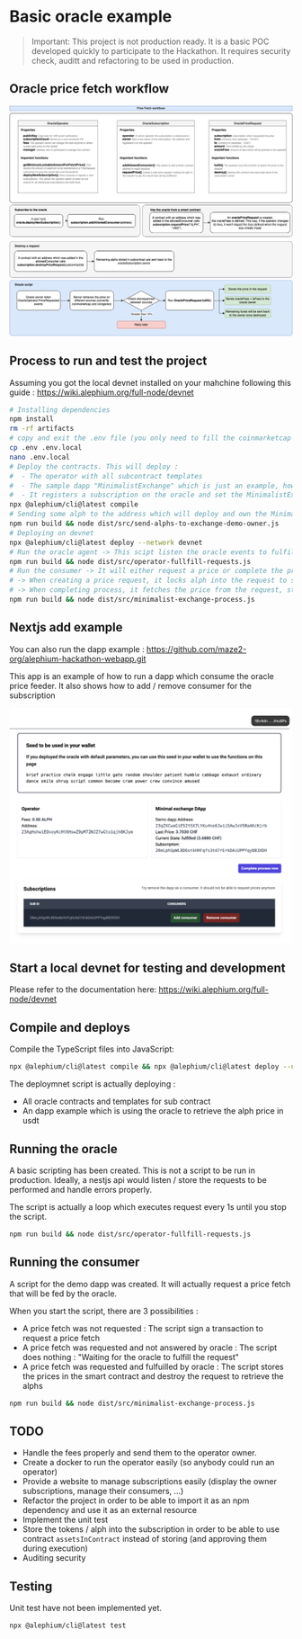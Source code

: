 # Basic oracle example

> Important: This project is not production ready. It is a basic POC developed quickly to participate to the Hackathon. It requires security check, auditt and refactoring to be used in production.

## Oracle price fetch workflow

![Diagram](doc/images/price-fetch-workflow.png)

## Process to run and test the project

Assuming you got the local devnet installed on your mahchine following this guide : <https://wiki.alephium.org/full-node/devnet>

```bash
# Installing dependencies
npm install
rm -rf artifacts
# copy and exit the .env file (you only need to fill the coinmarketcap id to retrieve prices)
cp .env .env.local
nano .env.local
# Deploy the contracts. This will deploy : 
#  - The operator with all subcontract templates
#  - The sample dapp "MinimalistExchange" which is just an example, how to retrieve prices from the oracle
#  - It registers a subscription on the oracle and set the MinimalistExchange contract as a legit consumer
npx @alephium/cli@latest compile
# Sending some alph to the address which will deploy and own the MinimalistExchange contract
npm run build && node dist/src/send-alphs-to-exchange-demo-owner.js
# Deploying on devnet
npx @alephium/cli@latest deploy --network devnet
# Run the oracle agent -> This scipt listen the oracle events to fulfill requests as soon as they come
npm run build && node dist/src/operator-fullfill-requests.js
# Run the consumer -> It will either request a price or complete the process based on contract state
# -> When creating a price request, it locks alph into the request to store the contract and pay the oracle fees
# -> When completing process, it fetches the price from the request, stores it in itself, remove the subcontract and get the fees back (deducing the fees which were sent to the operator)
npm run build && node dist/src/minimalist-exchange-process.js
```

## Nextjs add example

You can also run the dapp example : https://github.com/maze2-org/alephium-hackathon-webapp.git

This app is an example of how to run a dapp which consume the oracle price feeder.
It also shows how to add / remove consumer for the subscription

![alt text](doc/images/dapp-sample.png)


## Start a local devnet for testing and development

Please refer to the documentation here: <https://wiki.alephium.org/full-node/devnet>

## Compile and deploys

Compile the TypeScript files into JavaScript:

```bash
npx @alephium/cli@latest compile && npx @alephium/cli@latest deploy --network devnet
```

The deploymnet script is actually deploying :

* All oracle contracts and templates for sub contract
* An dapp example which is using the oracle to retrieve the alph price in usdt

## Running the oracle

A basic scripting has been created. This is not a script to be run in production.
Ideally, a nestjs api would listen / store the requests to be performed and handle errors properly.

The script is actually a loop which executes request every 1s until you stop the script.

```bash
npm run build && node dist/src/operator-fullfill-requests.js
```

## Running the consumer

A script for the demo dapp was created. It will actually request a price fetch that will be fed by the oracle.

When you start the script, there are 3 possibilities :

* A price fetch was not requested : The script sign a transaction to request a price fetch
* A price fetch was requested and not answered by oracle : The script does nothing : "Waiting for the oracle to fulfill the request"
* A price fetch was requested and fulfuilled by oracle : The script stores the prices in the smart contract and destroy the request to retrieve the alphs

```bash
npm run build && node dist/src/minimalist-exchange-process.js
```

## TODO

* Handle the fees properly and send them to the operator owner.
* Create a docker to run the operator easily (so anybody could run an operator)
* Provide a website to manage subscriptions easily (display the owner subscriptions, manage their consumers, ...)
* Refactor the project in order to be able to import it as an npm dependency and use it as an external resource
* Implement the unit test
* Store the tokens / alph into the subscription in order to be able to use contract `assetsInContract` instead of storing (and approving them during execution)
* Auditing security

## Testing

Unit test have not been implemented yet.

```bash
npx @alephium/cli@latest test
```
